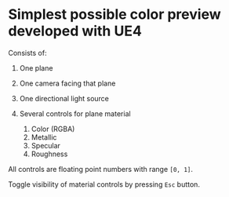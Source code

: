 # Simplest possible color preview developed with UE4

Consists of:

1. One plane

2. One camera facing that plane

4. One directional light source

3. Several controls for plane material
   1. Color (RGBA)
   2. Metallic
   3. Specular
   4. Roughness
   
All controls are floating point numbers with range `[0, 1]`.

Toggle visibility of material controls by pressing `Esc` button.
